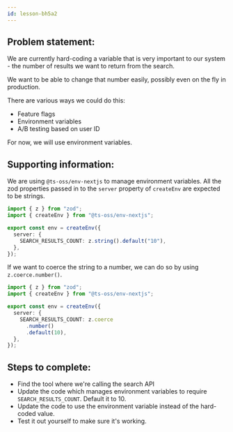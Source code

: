 ```yaml
---
id: lesson-bh5a2
---
```


## Problem statement:

We are currently hard-coding a variable that is very important to our system - the number of results we want to return from the search.

We want to be able to change that number easily, possibly even on the fly in production.

There are various ways we could do this:

- Feature flags
- Environment variables
- A/B testing based on user ID

For now, we will use environment variables.

## Supporting information:

We are using `@ts-oss/env-nextjs` to manage environment variables. All the zod properties passed in to the `server` property of `createEnv` are expected to be strings.

```ts
import { z } from "zod";
import { createEnv } from "@ts-oss/env-nextjs";

export const env = createEnv({
  server: {
    SEARCH_RESULTS_COUNT: z.string().default("10"),
  },
});
```

If we want to coerce the string to a number, we can do so by using `z.coerce.number()`.

```ts
import { z } from "zod";
import { createEnv } from "@ts-oss/env-nextjs";

export const env = createEnv({
  server: {
    SEARCH_RESULTS_COUNT: z.coerce
      .number()
      .default(10),
  },
});
```

## Steps to complete:

- Find the tool where we're calling the search API
- Update the code which manages environment variables to require `SEARCH_RESULTS_COUNT`. Default it to 10.
- Update the code to use the environment variable instead of the hard-coded value.
- Test it out yourself to make sure it's working.
